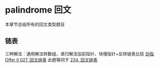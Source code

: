 # palindrome 回文

本章节总结所有的回文类型题目

## 链表

三种解法：通用解法转数组，递归解法加前指针，快慢指针+反转链表比较
[剑指 Offer II 027. 回文链表](https://leetcode.cn/problems/aMhZSa/)
此题等同于
[234. 回文链表](https://leetcode.cn/problems/palindrome-linked-list/)


 
 